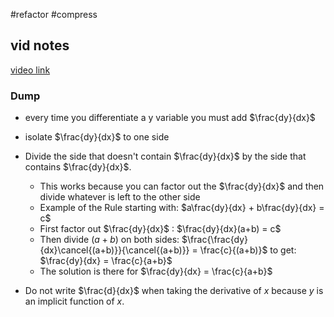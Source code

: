 #refactor #compress
## vid notes 
[video link ](https://www.youtube.com/watch?v=xbviQHhU1rA)


### Dump

- every time you differentiate a y variable you must add $\frac{dy}{dx}$
- isolate $\frac{dy}{dx}$ to one side
- Divide the side that doesn't contain $\frac{dy}{dx}$ by the side that contains $\frac{dy}{dx}$.
	- This works because you can factor out the $\frac{dy}{dx}$ and then divide whatever is left to the other side 
	- Example of the Rule starting with:  $a\frac{dy}{dx} + b\frac{dy}{dx}  = c$
	- First factor out $\frac{dy}{dx}$ :    $\frac{dy}{dx}(a+b) = c$
	- Then divide $(a+b)$ on both sides:  $\frac{\frac{dy}{dx}\cancel{(a+b)}}{\cancel{(a+b)}} = \frac{c}{(a+b)}$ to get: $\frac{dy}{dx} = \frac{c}{a+b}$  
	- The solution is there for  $\frac{dy}{dx} = \frac{c}{a+b}$  

- Do not write $\frac{d}{dx}$ when taking the derivative of $x$ because $y$ is an implicit function of $x$. 